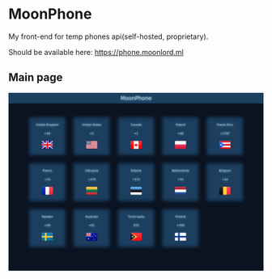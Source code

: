 # MoonPhone
My front-end for temp phones api(self-hosted, proprietary).

Should be available here: <https://phone.moonlord.ml>

## Main page
![alt text](https://github.com/0x07C0/temp-number/blob/main/docs/main-page.png?raw=true)
